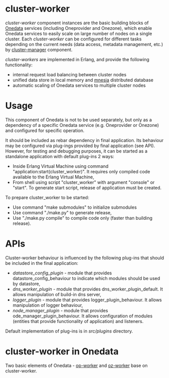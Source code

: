 # cluster-worker

*cluster-worker* component instances are the basic building blocks of [Onedata](https://github.com/onedata/onedata) services (including Oneprovider and Onezone), which enable Onedata services to easily scale on large number of nodes on a single cluster. Each *cluster-worker* can be configured for different tasks depending on the current needs (data access, metadata management, etc.) by [cluster-manager](https://github.com/onedata/cluster-manager) component. 

*cluster-workers* are implemented in Erlang, and provide the following functionality:
 * internal request load balancing between cluster nodes
 * unified data store in local memory and [mnesia](http://erlang.org/doc/man/mnesia.html) distributed database
 * automatic scaling of Onedata services to multiple cluster nodes

# Usage

This component of Onedata is not to be used separately, but only as a dependency of a specific Onedata service (e.g. Oneprovider or Onezone) and configured for specific operation.

It should be included as rebar dependency in final application. Its behaviour may be configured via plug-ings provided by final application (see API). However, for testing and debugging purposes, it can be started as a standalone application with default plug-ins 2 ways:
 - Inside Erlang Virtual Machine using command "application:start(cluster_worker)". It requires only compiled code available to the Erlang Virtual Machine,
 - From shell using script "cluster_worker" with argument "console" or "start". To generate start script, release of application must be created.

To prepare cluster_worker to be started:
 - Use command "make submodules" to initialize submodules
 - Use command "./make.py" to generate release,
 - Use "./make.py compile" to compile code only (faster than building release).


# APIs
Cluster-worker behaviour is influenced by the following plug-ins that should be included in the final application:

 * *datastore_config_plugin* - module that provides datastore_config_behaviour to indicate which modules should be used by datastore,
 * *dns_worker_plugin* - module that provides dns_worker_plugin_default. It allows manipulation of build-in dns server,
 * *logger_plugin* - module that provides logger_plugin_behaviour. It allows manipulation of logger behaviour,
 * *node_manager_plugin* - module that provides ode_manager_plugin_behaviour. It allows configuration of modules (entities that provide functionality of application) and listeners.

Default implementation of plug-ins is in *src/plugins* directory.

# cluster-worker in Onedata

Two basic elements of Onedata - [op-worker](https://github.com/onedata/op-worker) and [oz-worker](https://github.com/onedata/oz-worker) base on cluster-worker.

